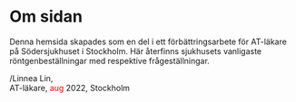# Om sidan

Denna hemsida skapades som en del i ett förbättringsarbete för AT-läkare på Södersjukhuset i Stockholm. Här återfinns sjukhusets vanligaste röntgenbeställningar med respektive frågeställningar. 


/Linnea Lin, 
<br>AT-läkare, <span style="color: red">aug</span> 2022, Stockholm